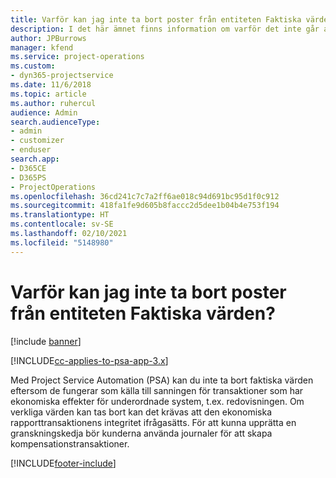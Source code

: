 ```yaml
---
title: Varför kan jag inte ta bort poster från entiteten Faktiska värden?
description: I det här ämnet finns information om varför det inte går att ta bort poster från entiteten verkliga värden.
author: JPBurrows
manager: kfend
ms.service: project-operations
ms.custom:
- dyn365-projectservice
ms.date: 11/6/2018
ms.topic: article
ms.author: ruhercul
audience: Admin
search.audienceType:
- admin
- customizer
- enduser
search.app:
- D365CE
- D365PS
- ProjectOperations
ms.openlocfilehash: 36cd241c7c7a2ff6ae018c94d691bc95d1f0c912
ms.sourcegitcommit: 418fa1fe9d605b8faccc2d5dee1b04b4e753f194
ms.translationtype: HT
ms.contentlocale: sv-SE
ms.lasthandoff: 02/10/2021
ms.locfileid: "5148980"
---
```

# <a name="why-cant-i-delete-records-from-the-actuals-entity"></a>Varför kan jag inte ta bort poster från entiteten Faktiska värden?

[!include [banner](../includes/psa-now-project-operations.md)]

[!INCLUDE[cc-applies-to-psa-app-3.x](../includes/cc-applies-to-psa-app-3x.md)]

Med Project Service Automation (PSA) kan du inte ta bort faktiska värden eftersom de fungerar som källa till sanningen för transaktioner som har ekonomiska effekter för underordnade system, t.ex. redovisningen. Om verkliga värden kan tas bort kan det krävas att den ekonomiska rapporttransaktionens integritet ifrågasätts. För att kunna upprätta en granskningskedja bör kunderna använda journaler för att skapa kompensationstransaktioner.



[!INCLUDE[footer-include](../includes/footer-banner.md)]